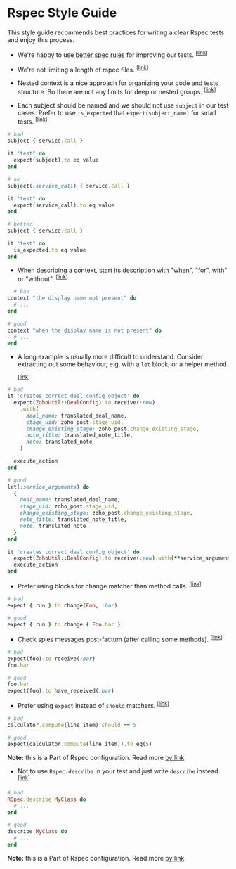 # Rspec Style Guide

This style guide recommends best practices for writing a clear Rspec tests and enjoy this process.

* <a name="rspec-betterrspec"></a>
  We're happy to use [better spec rules](http://www.betterspecs.org/) for improving our tests.
  <sup>[[link](#rspec-betterrspec)]</sup>

* <a name="rspec-file-length"></a>
  We're not limiting a length of rspec files.
  <sup>[[link](#rspec-file-length)]</sup>

* <a name="rspec-nested-groups"></a>
  Nested context is a nice approach for organizing your code and tests structure.
  So there are not any limits for deep or nested groups.
  <sup>[[link](#rspec-nested-groups)]</sup>

* <a name="rspec-subject"></a>
  Each subject should be named and we should not use `subject` in our test cases.
  Prefer to use `is_expected` that `expect(subject_name)` for small tests.
  <sup>[[link](#rspec-subject)]</sup>

```ruby
# bad
subject { service.call }

it "test" do
  expect(subject).to eq value
end

# ok
subject(:service_call) { service.call }

it "test" do
  expect(service_call).to eq value
end

# better
subject { service.call }

it "test" do
  is_expected.to eq value
end
```

* <a name="rspec-context-wording"></a>
  When describing a context, start its description with "when", "for", with" or "without".
  <sup>[[link](#rspec-context-wording)]</sup>

```ruby
  # bad
context "the display name not present" do
  # ...
end

# good
context "when the display name is not present" do
  # ...
end
```

* <a name="rspec-example-length"></a>
 A long example is usually more difficult to understand. Consider extracting out some behaviour, e.g. with a `let` block, or a helper method.

  <sup>[[link](#rspec-example-length)]</sup>

```ruby
# bad
it 'creates correct deal config object' do
  expect(ZohoUtil::DealConfig).to receive(:new)
    .with(
      deal_name: translated_deal_name,
      stage_uid: zoho_post.stage_uid,
      change_existing_stage: zoho_post.change_existing_stage,
      note_title: translated_note_title,
      note: translated_note
    )

  execute_action
end

# good
let(:service_arguments) do
  {
    deal_name: translated_deal_name,
    stage_uid: zoho_post.stage_uid,
    change_existing_stage: zoho_post.change_existing_stage,
    note_title: translated_note_title,
    note: translated_note
  }
end

it 'creates correct deal config object' do
  expect(ZohoUtil::DealConfig).to receive(:new).with(**service_arguments)
  execute_action
end
```

* <a name="rspec-expect-change"></a>
  Prefer using blocks for change matcher than method calls.
  <sup>[[link](#rspec-expect-change)]</sup>

```ruby
# bad
expect { run }.to change(Foo, :bar)

# good
expect { run }.to change { Foo.bar }
```

* <a name="rspec-message-spies"></a>
  Check spies messages post-factum (after calling some methods).
  <sup>[[link](#rspec-message-spies)]</sup>

```ruby
# bad
expect(foo).to receive(:bar)
foo.bar

# good
foo.bar
expect(foo).to have_received(:bar)
```

* <a name="rspec-prefer-expect"></a>
  Prefer using `expect` instead of `should` matchers.
  <sup>[[link](#rspec-prefer-expect)]</sup>

```ruby
# bad
calculator.compute(line_item).should == 5

# good
expect(calculator.compute(line_item)).to eq(5)
```

**Note:** this is a Part of Rspec configuration. Read more [by link](https://github.com/rubocop-hq/rubocop-rspec#enforcing-should-vs-expect-syntax).

* <a name="rspec-top-rspec"></a>
  Not to use `Rspec.describe` in your test and just write `describe` instead.
  <sup>[[link](#rspec-top-rspec)]</sup>

```ruby
# bad
RSpec.describe MyClass do
  # ...
end

# good
describe MyClass do
  # ...
end
```

**Note:** this is a Part of Rspec configuration. Read more [by link](https://github.com/rubocop-hq/rubocop-rspec#enforcing-an-explicit-rspec-receiver-for-top-level-methods-disabling-monkey-patching).
